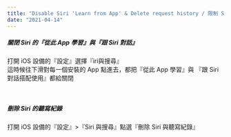 ```yaml
---
title: "Disable Siri 'Learn from App' & Delete request history / 限制 Siri 從其他 App 學習功能與刪除聽寫紀錄"
date: "2021-04-14"
---
```


##### 關閉 Siri 的『從此 App 學習』與『跟 Siri 對話』

打開 iOS 設備的『設定』選擇『iri與搜尋』  
這時候往下滑對每一個安裝的 App 點進去，都把『從此 App 學習』與 『跟 Siri 對話搭配使用』都給關閉  

</br>

##### 刪除  Siri 的聽寫紀錄

打開 iOS 設備的『設定』>『Siri 與搜尋』點選『刪除 Siri 與聽寫紀錄』

